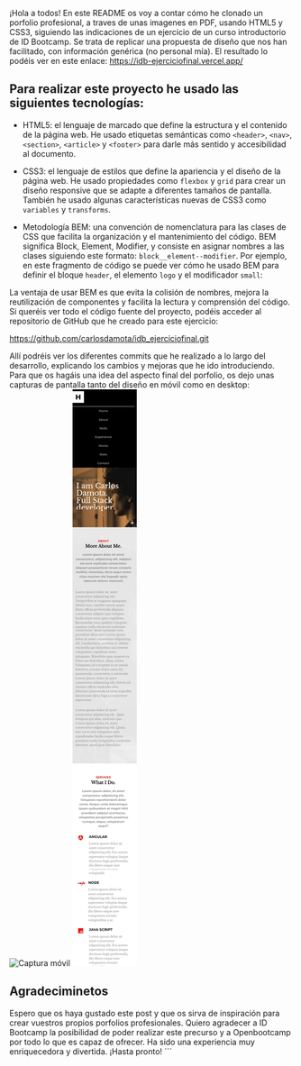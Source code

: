¡Hola a todos! En este README os voy a contar cómo he clonado un porfolio profesional, a traves de unas imagenes en PDF, usando HTML5 y CSS3, siguiendo las indicaciones de un ejercicio de un curso introductorio de ID Bootcamp. Se trata de replicar una propuesta de diseño que nos han facilitado, con información genérica (no personal mía). El resultado lo podéis ver en este enlace: https://idb-ejerciciofinal.vercel.app/

<h2>Para realizar este proyecto he usado las siguientes tecnologías:</h2>

- HTML5: el lenguaje de marcado que define la estructura y el contenido de la página web. He usado etiquetas semánticas como `<header>`, `<nav>`, `<section>`, `<article>` y `<footer>` para darle más sentido y accesibilidad al documento.

- CSS3: el lenguaje de estilos que define la apariencia y el diseño de la página web. He usado propiedades como `flexbox` y `grid` para crear un diseño responsive que se adapte a diferentes tamaños de pantalla. También he usado algunas características nuevas de CSS3 como `variables` y `transforms`.

- Metodología BEM: una convención de nomenclatura para las clases de CSS que facilita la organización y el mantenimiento del código. BEM significa Block, Element, Modifier, y consiste en asignar nombres a las clases siguiendo este formato: `block__element--modifier`. Por ejemplo, en este fragmento de código se puede ver cómo he usado BEM para definir el bloque `header`, el elemento `logo` y el modificador `small`:

<!-- html <header class="header"> <div class="header__logo header__logo--small"> <img src="images/logo.png" alt="Logo"> </div> <nav class="header__nav"> <ul class="header__menu"> <li class="header__item"><a href="#about" class="header__link">Sobre mí</a></li> <li class="header__item"><a href="#skills" class="header__link">Habilidades</a></li> <li class="header__item"><a href="#projects" class="header__link">Proyectos</a></li> <li class="header__item"><a href="#contact" class="header__link">Contacto</a></li> </ul> </nav> </header> ``` -->

 La ventaja de usar BEM es que evita la colisión de nombres, mejora la reutilización de componentes y facilita la lectura y comprensión del código. Si queréis ver todo el código fuente del proyecto, podéis acceder al repositorio de GitHub que he creado para este ejercicio: 
 
 https://github.com/carlosdamota/idb_ejerciciofinal.git
 
 Allí podréis ver los diferentes commits que he realizado a lo largo del desarrollo, explicando los cambios y mejoras que he ido introduciendo. Para que os hagáis una idea del aspecto final del porfolio, os dejo unas capturas de pantalla tanto del diseño en móvil como en desktop:
  ![Captura móvil](images/chrome-capture-2023-3-10.png) 
  ![Captura desktop](images/chrome-capture-2023-3-10%20mobil.png)
  
  <h2>Agradeciminetos</h2>

  Espero que os haya gustado este post y que os sirva de inspiración para crear vuestros propios porfolios profesionales. Quiero agradecer a ID Bootcamp la posibilidad de poder realizar este precurso y a Openbootcamp por todo lo que es capaz de ofrecer. Ha sido una experiencia muy enriquecedora y divertida. ¡Hasta pronto! ```